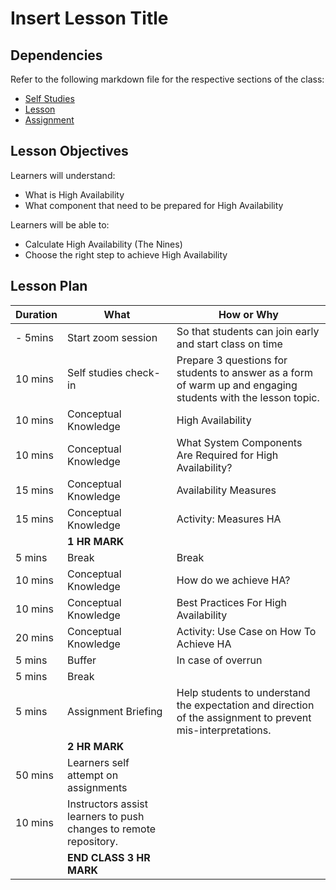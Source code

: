 # Insert Lesson Title

## Dependencies

Refer to the following markdown file for the respective sections of the class:
- [Self Studies](./studies.md)
- [Lesson](./lesson.md)
- [Assignment](./assignment.md)

## Lesson Objectives

Learners will understand:
- What is High Availability
- What component that need to be prepared for High Availability

Learners will be able to:
- Calculate High Availability (The Nines)
- Choose the right step to achieve High Availability


## Lesson Plan

|Duration|What|How or Why|
|--------|-----|-------|
|- 5mins |Start zoom session|So that students can join early and start class on time|
|10 mins|Self studies check-in|Prepare 3 questions for students to answer as a form of warm up and engaging students with the lesson topic.|
|10 mins|Conceptual Knowledge| High Availability|
|10 mins|Conceptual Knowledge| What System Components Are Required for High Availability?|
|15 mins|Conceptual Knowledge| Availability Measures|
|15 mins|Conceptual Knowledge| Activity: Measures HA|
||**1 HR MARK**|
|5 mins|Break|Break|
|10 mins|Conceptual Knowledge| How do we achieve HA?|
|10 mins|Conceptual Knowledge| Best Practices For High Availability|
|20 mins|Conceptual Knowledge| Activity: Use Case on How To Achieve HA|
|5 mins|Buffer|In case of overrun|
|5 mins|Break||
|5 mins|Assignment Briefing|Help students to understand the expectation and direction of the assignment to prevent mis-interpretations.|
||**2 HR MARK**|
|50 mins|Learners self attempt on assignments|
|10 mins|Instructors assist learners to push changes to remote repository.|
||**END CLASS 3 HR MARK**|

